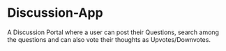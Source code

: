# Discussion-App
A Discussion Portal where a user can post their Questions, search among the questions and can also vote their thoughts as Upvotes/Downvotes.
